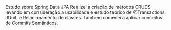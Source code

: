 Estudo sobre Spring Data JPA
Realizei a criação de métodos CRUDS levando em consideração a usabilidade e estudo teórico de @Transactions, JUnit, e Relacionamento de classes.
Tambem comecei a aplicar conceitos de Commits Semânticos.